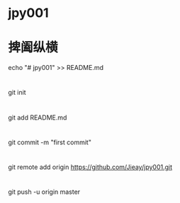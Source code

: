 # jpy001
# 捭阖纵横
echo "# jpy001" >> README.md
#
git init
#
git add README.md
#
git commit -m "first commit"
#
git remote add origin https://github.com/Jieay/jpy001.git
#
git push -u origin master

